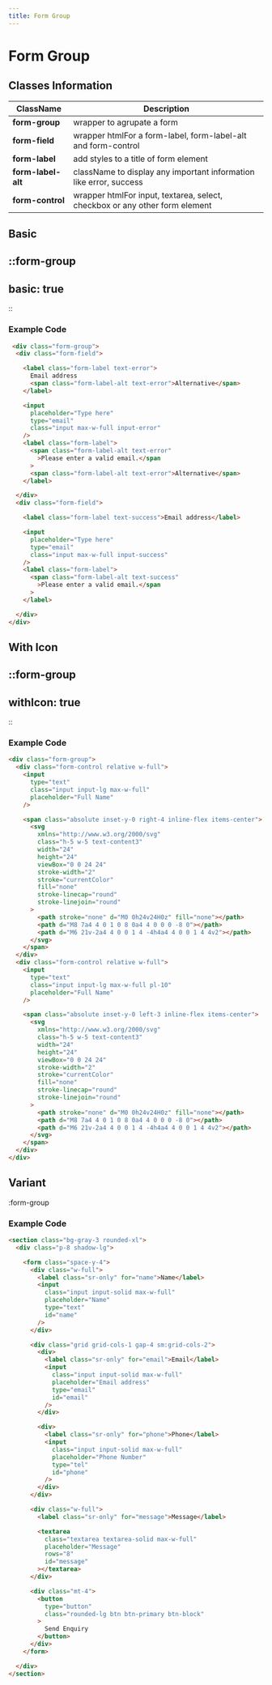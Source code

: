 ```yaml
---
title: Form Group
---
```


# Form Group

## Classes Information

| ClassName          | Description                                                                 |
| ------------------ | --------------------------------------------------------------------------- |
| **form-group**     | wrapper to agrupate a form                                                  |
| **form-field**      | wrapper htmlFor a form-label, form-label-alt and form-control               |
| **form-label**     | add styles to a title of form element                                       |
| **form-label-alt** | className to display any important information like error, success          |
| **form-control**   | wrapper htmlFor input, textarea, select, checkbox or any other form element |

## Basic

::form-group
---
basic: true
---
::

### Example Code

```html [html]
 <div class="form-group">
  <div class="form-field">

    <label class="form-label text-error">
      Email address
      <span class="form-label-alt text-error">Alternative</span>
    </label>

    <input
      placeholder="Type here"
      type="email"
      class="input max-w-full input-error"
    />
    <label class="form-label">
      <span class="form-label-alt text-error"
        >Please enter a valid email.</span
      >
      <span class="form-label-alt text-error">Alternative</span>
    </label>

  </div>
  <div class="form-field">

    <label class="form-label text-success">Email address</label>

    <input
      placeholder="Type here"
      type="email"
      class="input max-w-full input-success"
    />
    <label class="form-label">
      <span class="form-label-alt text-success"
        >Please enter a valid email.</span
      >
    </label>

  </div>
</div>

```

## With Icon

::form-group
---
withIcon: true
---
::

### Example Code

```html [html]
<div class="form-group">
  <div class="form-control relative w-full">
    <input
      type="text"
      class="input input-lg max-w-full"
      placeholder="Full Name"
    />

    <span class="absolute inset-y-0 right-4 inline-flex items-center">
      <svg
        xmlns="http://www.w3.org/2000/svg"
        class="h-5 w-5 text-content3"
        width="24"
        height="24"
        viewBox="0 0 24 24"
        stroke-width="2"
        stroke="currentColor"
        fill="none"
        stroke-linecap="round"
        stroke-linejoin="round"
      >
        <path stroke="none" d="M0 0h24v24H0z" fill="none"></path>
        <path d="M8 7a4 4 0 1 0 8 0a4 4 0 0 0 -8 0"></path>
        <path d="M6 21v-2a4 4 0 0 1 4 -4h4a4 4 0 0 1 4 4v2"></path>
      </svg>
    </span>
  </div>
  <div class="form-control relative w-full">
    <input
      type="text"
      class="input input-lg max-w-full pl-10"
      placeholder="Full Name"
    />

    <span class="absolute inset-y-0 left-3 inline-flex items-center">
      <svg
        xmlns="http://www.w3.org/2000/svg"
        class="h-5 w-5 text-content3"
        width="24"
        height="24"
        viewBox="0 0 24 24"
        stroke-width="2"
        stroke="currentColor"
        fill="none"
        stroke-linecap="round"
        stroke-linejoin="round"
      >
        <path stroke="none" d="M0 0h24v24H0z" fill="none"></path>
        <path d="M8 7a4 4 0 1 0 8 0a4 4 0 0 0 -8 0"></path>
        <path d="M6 21v-2a4 4 0 0 1 4 -4h4a4 4 0 0 1 4 4v2"></path>
      </svg>
    </span>
  </div>
</div>
```

## Variant

:form-group

### Example Code

```html [html]
<section class="bg-gray-3 rounded-xl">
  <div class="p-8 shadow-lg">

    <form class="space-y-4">
      <div class="w-full">
        <label class="sr-only" for="name">Name</label>
        <input
          class="input input-solid max-w-full"
          placeholder="Name"
          type="text"
          id="name"
        />
      </div>

      <div class="grid grid-cols-1 gap-4 sm:grid-cols-2">
        <div>
          <label class="sr-only" for="email">Email</label>
          <input
            class="input input-solid max-w-full"
            placeholder="Email address"
            type="email"
            id="email"
          />
        </div>

        <div>
          <label class="sr-only" for="phone">Phone</label>
          <input
            class="input input-solid max-w-full"
            placeholder="Phone Number"
            type="tel"
            id="phone"
          />
        </div>
      </div>

      <div class="w-full">
        <label class="sr-only" for="message">Message</label>

        <textarea
          class="textarea textarea-solid max-w-full"
          placeholder="Message"
          rows="8"
          id="message"
        ></textarea>
      </div>

      <div class="mt-4">
        <button
          type="button"
          class="rounded-lg btn btn-primary btn-block"
        >
          Send Enquiry
        </button>
      </div>
    </form>

  </div>
</section>
```
